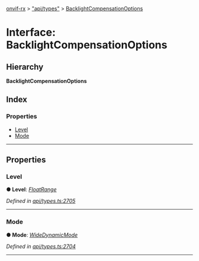 [onvif-rx](../README.md) > ["api/types"](../modules/_api_types_.md) > [BacklightCompensationOptions](../interfaces/_api_types_.backlightcompensationoptions.md)

# Interface: BacklightCompensationOptions

## Hierarchy

**BacklightCompensationOptions**

## Index

### Properties

* [Level](_api_types_.backlightcompensationoptions.md#level)
* [Mode](_api_types_.backlightcompensationoptions.md#mode)

---

## Properties

<a id="level"></a>

###  Level

**● Level**: *[FloatRange](_api_types_.floatrange.md)*

*Defined in [api/types.ts:2705](https://github.com/patrickmichalina/onvif-rx/blob/f117e44/src/api/types.ts#L2705)*

___
<a id="mode"></a>

###  Mode

**● Mode**: *[WideDynamicMode](../enums/_api_types_.widedynamicmode.md)*

*Defined in [api/types.ts:2704](https://github.com/patrickmichalina/onvif-rx/blob/f117e44/src/api/types.ts#L2704)*

___

